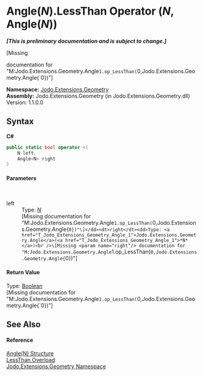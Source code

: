 # Angle(*N*).LessThan Operator (*N*, Angle(*N*))
 _**\[This is preliminary documentation and is subject to change.\]**_

\[Missing <summary> documentation for "M:Jodo.Extensions.Geometry.Angle`1.op_LessThan(`0,Jodo.Extensions.Geometry.Angle{`0})"\]

**Namespace:**&nbsp;<a href="N_Jodo_Extensions_Geometry">Jodo.Extensions.Geometry</a><br />**Assembly:**&nbsp;Jodo.Extensions.Geometry (in Jodo.Extensions.Geometry.dll) Version: 1.1.0.0

## Syntax

**C#**<br />
``` C#
public static bool operator <(
	N left,
	Angle<N> right
)
```


#### Parameters
&nbsp;<dl><dt>left</dt><dd>Type: <a href="T_Jodo_Extensions_Geometry_Angle_1">*N*</a><br />\[Missing <param name="left"/> documentation for "M:Jodo.Extensions.Geometry.Angle`1.op_LessThan(`0,Jodo.Extensions.Geometry.Angle{`0})"\]</dd><dt>right</dt><dd>Type: <a href="T_Jodo_Extensions_Geometry_Angle_1">Jodo.Extensions.Geometry.Angle</a>(<a href="T_Jodo_Extensions_Geometry_Angle_1">*N*</a>)<br />\[Missing <param name="right"/> documentation for "M:Jodo.Extensions.Geometry.Angle`1.op_LessThan(`0,Jodo.Extensions.Geometry.Angle{`0})"\]</dd></dl>

#### Return Value
Type: <a href="https://docs.microsoft.com/dotnet/api/system.boolean" target="_blank" rel="noopener noreferrer">Boolean</a><br />\[Missing <returns> documentation for "M:Jodo.Extensions.Geometry.Angle`1.op_LessThan(`0,Jodo.Extensions.Geometry.Angle{`0})"\]

## See Also


#### Reference
<a href="T_Jodo_Extensions_Geometry_Angle_1">Angle(N) Structure</a><br /><a href="Overload_Jodo_Extensions_Geometry_Angle_1_op_LessThan">LessThan Overload</a><br /><a href="N_Jodo_Extensions_Geometry">Jodo.Extensions.Geometry Namespace</a><br />